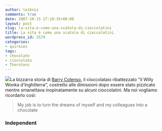 ```yaml
---
author: leibniz
comments: true
date: 2007-10-15 17:10:35+00:00
layout: post
slug: la-vita-e-come-una-scatola-di-cioccolatini
title: La vita è come una scatola di cioccolatini
wordpress_id: 2579
categories:
- quirkies
tags:
- chocolate
- cioccolato
- Thorntons
---
```


![](http://www.eshop600.co.uk/eshop600/uploaded_images/thorntons-754454.jpg)La bizzarra storia di [Barry Colenso](http://news.independent.co.uk/uk/this_britain/article3061132.ece), il cioccolataio ribattezzato "il Willy Wonka d'Inghilterra", costretto alle dimissioni dopo essere stato pizzicato mentre smanettava inopinatamente su alcuni cioccolatini. Ma noi vogliamo ricordarlo così:

> My job is to turn the dreams of myself and my colleagues into a chocolate  

### Independent 
